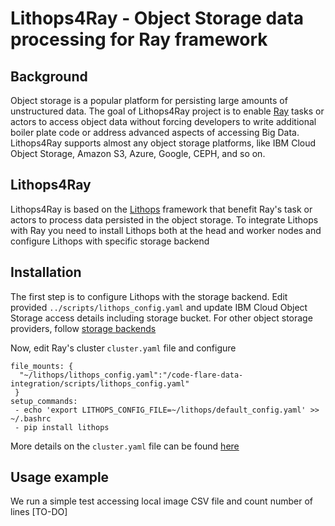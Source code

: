 # Lithops4Ray - Object Storage data processing for Ray framework

## Background

Object storage is a popular platform for persisting large amounts of unstructured data. The goal of 
Lithops4Ray project is to enable [Ray](https://ray.io) tasks or actors to access object data without forcing developers to write additional boiler plate code or address advanced aspects of accessing Big Data. Lithops4Ray supports almost any object storage platforms, like IBM Cloud Object Storage, Amazon S3, Azure, Google, CEPH, and so on.

## Lithops4Ray

Lithops4Ray is based on the [Lithops](http://lithops.cloud)  framework that benefit Ray's task or actors to process data persisted in  the object storage. To integrate Lithops with Ray you need to install Lithops both at the head and worker nodes and configure Lithops with specific storage backend


## Installation
The first step is to configure Lithops with the storage backend. Edit provided `../scripts/lithops_config.yaml` and update IBM Cloud Object Storage access details including storage bucket. For other object storage providers, follow [storage backends](https://github.com/lithops-cloud/lithops/blob/master/config/README.md#compute-and-storage-backends)

Now, edit Ray's cluster `cluster.yaml` file and configure

```
file_mounts: {
  "~/lithops/lithops_config.yaml":"/code-flare-data-integration/scripts/lithops_config.yaml" 
 }
setup_commands:
 - echo 'export LITHOPS_CONFIG_FILE=~/lithops/default_config.yaml' >> ~/.bashrc
 - pip install lithops
```
More details on the `cluster.yaml` file can be found [here](https://docs.ray.io/en/master/cluster/config.html)

## Usage example

We run a simple test accessing local image CSV file and count number of lines
[TO-DO]

